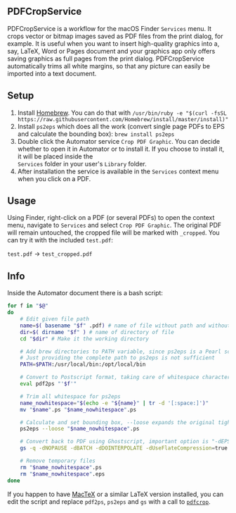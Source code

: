 ## PDFCropService
PDFCropService is a workflow for the macOS Finder `Services` menu. It crops vector or bitmap 
images saved as PDF files from the print dialog, for example. It is useful when you want to insert
high-quality graphics into a, say, LaTeX, Word or Pages document and your graphics app only 
offers saving graphics as full pages from the print dialog. PDFCropService
automatically trims all white margins, so that any picture can easily be imported into a text
document.

## Setup

1. Install [Homebrew](https://brew.sh). You can do that with `/usr/bin/ruby -e "$(curl -fsSL https://raw.githubusercontent.com/Homebrew/install/master/install)"`
2. Install `ps2eps` which does all the work (convert single page PDFs to EPS and calculate
the bounding box): `brew install ps2eps`
3. Double click the Automator service `Crop PDF Graphic`. You can decide whether to open it in 
Automator or to install it. If you choose to install it, it will be placed inside the  
`Services` folder in your user's `Library` folder.
4. After installation the service is available in the `Services` context menu when you
click on a PDF.

## Usage

Using Finder, right-click on a PDF (or several PDFs) to open the context menu, navigate 
to `Services` and select `Crop PDF Graphic`. The original PDF will remain untouched, the cropped 
file will be marked with `_cropped`. You can try it with the included `test.pdf`:

`test.pdf` -> `test_cropped.pdf`
 
 
## Info
 
Inside the Automator document there is a bash script:
 
```bash
for f in "$@"
do
	# Edit given file path
	name=$( basename "$f" .pdf) # name of file without path and without extension
	dir=$( dirname "$f" ) # name of directory of file
	cd "$dir" # Make it the working directory

	# Add brew directories to PATH variable, since ps2eps is a Pearl script which uses Ghostscript
	# Just providing the complete path to ps2eps is not sufficient
	PATH=$PATH:/usr/local/bin:/opt/local/bin

	# Convert to Postscript format, taking care of whitespace characters
	eval pdf2ps "'$f'"

	# Trim all whitespace for ps2eps
	name_nowhitespace="$(echo -e "${name}" | tr -d '[:space:]')"
	mv "$name".ps "$name_nowhitespace".ps

	# Calculate and set bounding box, --loose expands the original tight bounding box by one point in each direction
	ps2eps --loose "$name_nowhitespace".ps

	# Convert back to PDF using Ghostscript, important option is "-dEPSCrop"
	gs -q -dNOPAUSE -dBATCH -dDOINTERPOLATE -dUseFlateCompression=true -sDEVICE=pdfwrite -r1200 -dEPSCrop -sOutputFile="$name"_cropped.pdf -f "$name_nowhitespace".eps

	# Remove temporary files
	rm "$name_nowhitespace".ps
	rm "$name_nowhitespace".eps
done
```

If you happen to have [MacTeX](http://tug.org/mactex/) or a similar LaTeX version installed, 
you can edit the script and replace `pdf2ps`, `ps2eps` and `gs` with a call to [`pdfcrop`](https://www.ctan.org/pkg/pdfcrop?).
